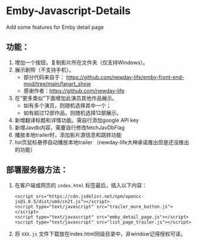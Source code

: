# Emby-Javascript-Details
Add some features for Emby detail page

## 功能：
1. 增加一个按钮，复制影片所在文件夹（仅支持Windows）。
2. 展示剧照（不支持手机）。
   - 部分代码来自于： https://github.com/newday-life/emby-front-end-mod/tree/main/fanart_show
   - 感谢作者：https://github.com/newday-life
3. 在“更多类似”下面增加此演员其他作品展示。
   - 如有多个演员，则随机选择其中一个；
   - 如有超过12部作品，则随机选择12部展示。
4. 新增翻译标题和详情功能。需自行添加google API key
5. 新增Javdb内容，需要自行修改fetchJavDbFlag
6. 播放本地trailer时，添加影片源信息和跳转功能
7. list页鼠标悬停自动播放本地trailer （newday-life大神承诺推出但是还没推出的功能）

## 部署服务器方法：
1. 在客户端或网页的 `index.html` <body></body> 标签最后，插入以下内容：
   ```
   <script src="https://cdn.jsdelivr.net/npm/opencc-js@1.0.5/dist/umd/cn2t.js"></script>
   <script type="text/javascript" src="trailer_more_button.js"></script>
   <script type="text/javascript" src="emby_detail_page.js"></script>
   <script type="text/javascript" src="list_page_trailer.js"></script>
   ```
2. 将 `XXX.js` 文件下载放在index.html同级目录中，非window记得授权可读。

   


